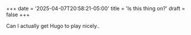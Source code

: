 +++
date = '2025-04-07T20:58:21-05:00'
title = 'Is this thing on?'
draft = false
+++

Can I actually get Hugo to play nicely..